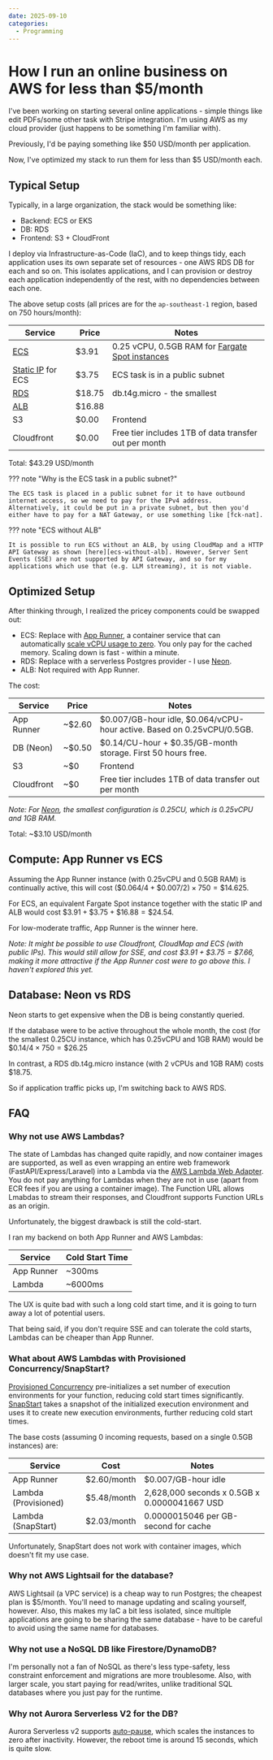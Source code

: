 ```yaml
---
date: 2025-09-10
categories:
  - Programming
---
```


# How I run an online business on AWS for less than $5/month

I've been working on starting several online applications - simple things like edit PDFs/some other task with Stripe integration. I'm using AWS as my cloud provider (just happens to be something I'm familiar with).

Previously, I'd be paying something like $50 USD/month per application.

Now, I've optimized my stack to run them for less than $5 USD/month each.

<!-- more -->

## Typical Setup

Typically, in a large organization, the stack would be something like:

- Backend: ECS or EKS
- DB: RDS
- Frontend: S3 + CloudFront

I deploy via Infrastructure-as-Code (IaC), and to keep things tidy, each application uses its own separate set of resources - one AWS RDS DB for each and so on. This isolates applications, and I can provision or destroy each application independently of the rest, with no dependencies between each one.

The above setup costs (all prices are for the `ap-southeast-1` region, based on 750 hours/month):

| Service                  | Price  | Notes                                                      |
| ------------------------ | ------ | ---------------------------------------------------------- |
| [ECS][ecs]               | $3.91  | 0.25 vCPU, 0.5GB RAM for [Fargate Spot instances][fargate] |
| [Static IP][vpc] for ECS | $3.75  | ECS task is in a public subnet                             |
| [RDS][rds]               | $18.75 | db.t4g.micro - the smallest                                |
| [ALB][alb]               | $16.88 |                                                            |
| S3                       | $0.00  | Frontend                                                   |
| Cloudfront               | $0.00  | Free tier includes 1TB of data transfer out per month      |

Total: $43.29 USD/month

??? note "Why is the ECS task in a public subnet?"

    The ECS task is placed in a public subnet for it to have outbound internet access, so we need to pay for the IPv4 address. Alternatively, it could be put in a private subnet, but then you'd either have to pay for a NAT Gateway, or use something like [fck-nat].

??? note "ECS without ALB"

    It is possible to run ECS without an ALB, by using CloudMap and a HTTP API Gateway as shown [here][ecs-without-alb]. However, Server Sent Events (SSE) are not supported by API Gateway, and so for my applications which use that (e.g. LLM streaming), it is not viable.

## Optimized Setup

After thinking through, I realized the pricey components could be swapped out:

- ECS: Replace with [App Runner], a container service that can automatically [scale vCPU usage to zero][app-runner-scale]. You only pay for the cached memory. Scaling down is fast - within a minute.
- RDS: Replace with a serverless Postgres provider - I use [Neon].
- ALB: Not required with App Runner.

The cost:

| Service    | Price  | Notes                                                                  |
| ---------- | ------ | ---------------------------------------------------------------------- |
| App Runner | ~$2.60 | $0.007/GB-hour idle, $0.064/vCPU-hour active. Based on 0.25vCPU/0.5GB. |
| DB (Neon)  | ~$0.50 | $0.14/CU-hour + $0.35/GB-month storage. First 50 hours free.           |
| S3         | ~$0    | Frontend                                                               |
| Cloudfront | ~$0    | Free tier includes 1TB of data transfer out per month                  |

_Note: For [Neon], the smallest configuration is 0.25CU, which is 0.25vCPU and 1GB RAM._

Total: ~$3.10 USD/month

## Compute: App Runner vs ECS

Assuming the App Runner instance (with 0.25vCPU and 0.5GB RAM) is continually active, this will cost $(\$0.064/4 + \$0.007/2) \times 750 = \$14.625$.

For ECS, an equivalent Fargate Spot instance together with the static IP and ALB would cost $\$3.91 + \$3.75 + \$16.88 = \$24.54$.

For low-moderate traffic, App Runner is the winner here.

_Note: It might be possible to use Cloudfront, CloudMap and ECS (with public IPs). This would still allow for SSE, and cost $\$3.91 + \$3.75 = \$7.66$, making it more attractive if the App Runner cost were to go above this. I haven't explored this yet._

## Database: Neon vs RDS

Neon starts to get expensive when the DB is being constantly queried.

If the database were to be active throughout the whole month, the cost (for the smallest 0.25CU instance, which has 0.25vCPU and 1GB RAM) would be $\$0.14/4 \times 750 = \$26.25$

In contrast, a RDS db.t4g.micro instance (with 2 vCPUs and 1GB RAM) costs $18.75.

So if application traffic picks up, I'm switching back to AWS RDS.

## FAQ

### Why not use AWS Lambdas?

The state of Lambdas has changed quite rapidly, and now container images are supported, as well as even wrapping an entire web framework (FastAPI/Express/Laravel) into a Lambda via the [AWS Lambda Web Adapter]. You do not pay anything for Lambdas when they are not in use (apart from ECR fees if you are using a container image). The Function URL allows Lmabdas to stream their responses, and Cloudfront supports Function URLs as an origin.

Unfortunately, the biggest drawback is still the cold-start.

I ran my backend on both App Runner and AWS Lambdas:

| Service    | Cold Start Time |
| ---------- | --------------- |
| App Runner | ~300ms          |
| Lambda     | ~6000ms         |

The UX is quite bad with such a long cold start time, and it is going to turn away a lot of potential users.

That being said, if you don't require SSE and can tolerate the cold starts, Lambdas can be cheaper than App Runner.

### What about AWS Lambdas with Provisioned Concurrency/SnapStart?

[Provisioned Concurrency] pre-initializes a set number of execution environments for your function, reducing cold start times significantly. [SnapStart] takes a snapshot of the initialized execution environment and uses it to create new execution environments, further reducing cold start times.

The base costs (assuming 0 incoming requests, based on a single 0.5GB instances) are:

| Service              | Cost        | Notes                                        |
| -------------------- | ----------- | -------------------------------------------- |
| App Runner           | $2.60/month | $0.007/GB-hour idle                          |
| Lambda (Provisioned) | $5.48/month | 2,628,000 seconds x 0.5GB x 0.0000041667 USD |
| Lambda (SnapStart)   | $2.03/month | 0.0000015046 per GB-second for cache         |

Unfortunately, SnapStart does not work with container images, which doesn't fit my use case.

### Why not AWS Lightsail for the database?

AWS Lightsail (a VPC service) is a cheap way to run Postgres; the cheapest plan is $5/month. You'll need to manage updating and scaling yourself, however. Also, this makes my IaC a bit less isolated, since multiple applications are going to be sharing the same database - have to be careful to avoid using the same name for databases.

### Why not use a NoSQL DB like Firestore/DynamoDB?

I'm personally not a fan of NoSQL as there's less type-safety, less constraint enforcement and migrations are more troublesome. Also, with larger scale, you start paying for read/writes, unlike traditional SQL databases where you just pay for the runtime.

### Why not Aurora Serverless V2 for the DB?

Aurora Serverless v2 supports [auto-pause], which scales the instances to zero after inactivity. However, the reboot time is around 15 seconds, which is quite slow.

[ecs]: https://aws.amazon.com/ecs/pricing/
[fargate]: https://aws.amazon.com/fargate/pricing/
[rds]: https://aws.amazon.com/rds/pricing/
[vpc]: https://aws.amazon.com/vpc/pricing/
[alb]: https://aws.amazon.com/elasticloadbalancing/pricing/?nc=sn&loc=3
[fck-nat]: https://fck-nat.dev
[AWS Lambda Web Adapter]: https://github.com/awslabs/aws-lambda-web-adapter
[neon]: https://neon.com/
[auto-pause]: https://docs.aws.amazon.com/AmazonRDS/latest/AuroraUserGuide/aurora-serverless-v2-auto-pause.html
[api-gateway]: https://aws.amazon.com/api-gateway/pricing/
[App Runner]: https://aws.amazon.com/apprunner/
[SnapStart]: https://docs.aws.amazon.com/lambda/latest/dg/snapstart.html
[Provisioned Concurrency]: https://docs.aws.amazon.com/lambda/latest/dg/configuration-concurrency.html
[ecs-without-alb]: https://www.stacktape.com/blog/why-i-do-not-use-load-balancer
[app-runner-scale]: https://fgj.codes/posts/app-runner/
